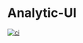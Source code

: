 # Analytic-UI

[![ci](https://github.com/fragaLY/analytic-frontend/actions/workflows/ci-cd.yml/badge.svg)](https://github.com/fragaLY/analytic-frontend/actions/workflows/ci-cd.yml)
